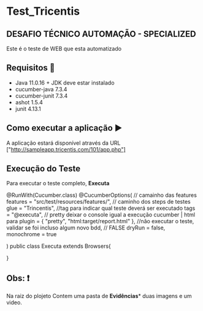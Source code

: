 # Test_Tricentis

## DESAFIO TÉCNICO AUTOMAÇÃO - SPECIALIZED
Este é o teste de WEB que esta automatizado

##  Requisitos :book:

 * Java 11.0.16 + JDK deve estar instalado
 * cucumber-java 7.3.4
 * cucumber-junit 7.3.4
 * ashot 1.5.4
 * junit 4.13.1
 
 ## Como executar a aplicação :arrow_forward:
 A aplicação estará disponível através da URL ["http://sampleapp.tricentis.com/101/app.php"]


## Execução do Teste
 Para executar o teste completo, **Executa**

@RunWith(Cucumber.class)
@CucumberOptions(
		 // camainho das features
		 features = "src/test/resources/features/",
		// caminho dos steps de testes
		 glue = "Trincentis",
		//tag para indicar qual teste deverá ser executado
		 tags = "@executa",
		// pretty deixar o console igual a execução cucumber | html para
		 plugin = { "pretty", "html:target/report.html" },
		 //não executar o teste, validar se foi incluso algum novo bdd,
		 // FALSE
		 dryRun = false,
		 monochrome = true
		
		
)
public class Executa extends Browsers{

}


## Obs: :exclamation:
  Na raiz do plojeto Contem uma pasta de 
**Evidências*** duas imagens e um video.
